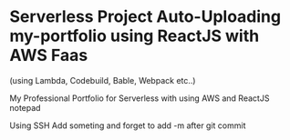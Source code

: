 # Serverless Project Auto-Uploading my-portfolio using ReactJS with AWS Faas
(using Lambda, Codebuild, Bable, Webpack etc..)

My Professional Portfolio for Serverless with using AWS and ReactJS
notepad

Using SSH
Add someting and forget to add -m after git commit
